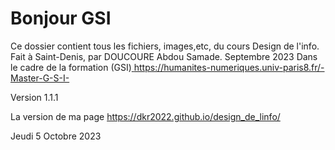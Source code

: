 # Bonjour GSI
Ce dossier contient tous les fichiers, images,etc, du cours Design de l'info.
Fait à Saint-Denis, par DOUCOURE Abdou Samade. Septembre 2023
Dans le cadre de la formation (GSI)[
](https://humanites-numeriques.univ-paris8.fr/-Master-G-S-I-)https://humanites-numeriques.univ-paris8.fr/-Master-G-S-I-

Version 1.1.1

La version de ma page https://dkr2022.github.io/design_de_linfo/

Jeudi 5 Octobre 2023
